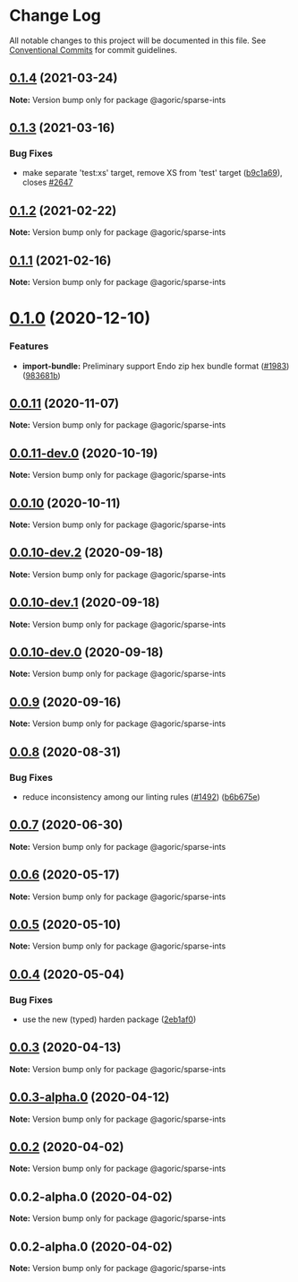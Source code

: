# Change Log

All notable changes to this project will be documented in this file.
See [Conventional Commits](https://conventionalcommits.org) for commit guidelines.

## [0.1.4](https://github.com/Agoric/agoric-sdk/compare/@agoric/sparse-ints@0.1.3...@agoric/sparse-ints@0.1.4) (2021-03-24)

**Note:** Version bump only for package @agoric/sparse-ints





## [0.1.3](https://github.com/Agoric/agoric-sdk/compare/@agoric/sparse-ints@0.1.2...@agoric/sparse-ints@0.1.3) (2021-03-16)


### Bug Fixes

* make separate 'test:xs' target, remove XS from 'test' target ([b9c1a69](https://github.com/Agoric/agoric-sdk/commit/b9c1a6987093fc8e09e8aba7acd2a1618413bac8)), closes [#2647](https://github.com/Agoric/agoric-sdk/issues/2647)





## [0.1.2](https://github.com/Agoric/agoric-sdk/compare/@agoric/sparse-ints@0.1.1...@agoric/sparse-ints@0.1.2) (2021-02-22)

**Note:** Version bump only for package @agoric/sparse-ints





## [0.1.1](https://github.com/Agoric/agoric-sdk/compare/@agoric/sparse-ints@0.1.0...@agoric/sparse-ints@0.1.1) (2021-02-16)

**Note:** Version bump only for package @agoric/sparse-ints





# [0.1.0](https://github.com/Agoric/agoric-sdk/compare/@agoric/sparse-ints@0.0.11...@agoric/sparse-ints@0.1.0) (2020-12-10)


### Features

* **import-bundle:** Preliminary support Endo zip hex bundle format ([#1983](https://github.com/Agoric/agoric-sdk/issues/1983)) ([983681b](https://github.com/Agoric/agoric-sdk/commit/983681bfc4bf512b6bd90806ed9220cd4fefc13c))





## [0.0.11](https://github.com/Agoric/agoric-sdk/compare/@agoric/sparse-ints@0.0.11-dev.0...@agoric/sparse-ints@0.0.11) (2020-11-07)

**Note:** Version bump only for package @agoric/sparse-ints





## [0.0.11-dev.0](https://github.com/Agoric/agoric-sdk/compare/@agoric/sparse-ints@0.0.10...@agoric/sparse-ints@0.0.11-dev.0) (2020-10-19)

**Note:** Version bump only for package @agoric/sparse-ints





## [0.0.10](https://github.com/Agoric/agoric-sdk/compare/@agoric/sparse-ints@0.0.10-dev.2...@agoric/sparse-ints@0.0.10) (2020-10-11)

**Note:** Version bump only for package @agoric/sparse-ints





## [0.0.10-dev.2](https://github.com/Agoric/agoric-sdk/compare/@agoric/sparse-ints@0.0.10-dev.1...@agoric/sparse-ints@0.0.10-dev.2) (2020-09-18)

**Note:** Version bump only for package @agoric/sparse-ints





## [0.0.10-dev.1](https://github.com/Agoric/agoric-sdk/compare/@agoric/sparse-ints@0.0.10-dev.0...@agoric/sparse-ints@0.0.10-dev.1) (2020-09-18)

**Note:** Version bump only for package @agoric/sparse-ints





## [0.0.10-dev.0](https://github.com/Agoric/agoric-sdk/compare/@agoric/sparse-ints@0.0.9...@agoric/sparse-ints@0.0.10-dev.0) (2020-09-18)

**Note:** Version bump only for package @agoric/sparse-ints





## [0.0.9](https://github.com/Agoric/agoric-sdk/compare/@agoric/sparse-ints@0.0.8...@agoric/sparse-ints@0.0.9) (2020-09-16)

**Note:** Version bump only for package @agoric/sparse-ints





## [0.0.8](https://github.com/Agoric/agoric-sdk/compare/@agoric/sparse-ints@0.0.7...@agoric/sparse-ints@0.0.8) (2020-08-31)


### Bug Fixes

* reduce inconsistency among our linting rules ([#1492](https://github.com/Agoric/agoric-sdk/issues/1492)) ([b6b675e](https://github.com/Agoric/agoric-sdk/commit/b6b675e2de110e2af19cad784a66220cab21dacf))





## [0.0.7](https://github.com/Agoric/agoric-sdk/compare/@agoric/sparse-ints@0.0.6...@agoric/sparse-ints@0.0.7) (2020-06-30)

**Note:** Version bump only for package @agoric/sparse-ints





## [0.0.6](https://github.com/Agoric/agoric-sdk/compare/@agoric/sparse-ints@0.0.5...@agoric/sparse-ints@0.0.6) (2020-05-17)

**Note:** Version bump only for package @agoric/sparse-ints





## [0.0.5](https://github.com/Agoric/agoric-sdk/compare/@agoric/sparse-ints@0.0.4...@agoric/sparse-ints@0.0.5) (2020-05-10)

**Note:** Version bump only for package @agoric/sparse-ints





## [0.0.4](https://github.com/Agoric/agoric-sdk/compare/@agoric/sparse-ints@0.0.3...@agoric/sparse-ints@0.0.4) (2020-05-04)


### Bug Fixes

* use the new (typed) harden package ([2eb1af0](https://github.com/Agoric/agoric-sdk/commit/2eb1af08fe3967629a3ce165752fd501a5c85a96))





## [0.0.3](https://github.com/Agoric/agoric-sdk/compare/@agoric/sparse-ints@0.0.3-alpha.0...@agoric/sparse-ints@0.0.3) (2020-04-13)

**Note:** Version bump only for package @agoric/sparse-ints





## [0.0.3-alpha.0](https://github.com/Agoric/agoric-sdk/compare/@agoric/sparse-ints@0.0.2...@agoric/sparse-ints@0.0.3-alpha.0) (2020-04-12)

**Note:** Version bump only for package @agoric/sparse-ints





## [0.0.2](https://github.com/Agoric/agoric-sdk/compare/@agoric/sparse-ints@0.0.2-alpha.0...@agoric/sparse-ints@0.0.2) (2020-04-02)

**Note:** Version bump only for package @agoric/sparse-ints





## 0.0.2-alpha.0 (2020-04-02)

**Note:** Version bump only for package @agoric/sparse-ints





## 0.0.2-alpha.0 (2020-04-02)

**Note:** Version bump only for package @agoric/sparse-ints
